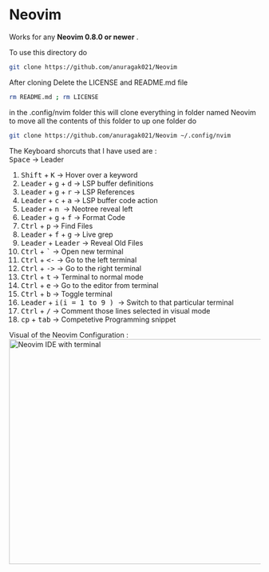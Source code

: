 # Neovim


Works for any **Neovim 0.8.0 or newer** .  
  
To use this directory do

```bash
git clone https://github.com/anuragak021/Neovim
```
After cloning Delete the LICENSE and README.md file 

```bash
rm README.md ; rm LICENSE
```
in the .config/nvim folder this will clone everything in folder named Neovim to move all the contents of this folder to up one folder do 

```bash
git clone https://github.com/anuragak021/Neovim ~/.config/nvim
```
The Keyboard shorcuts that I have used are : 
<br> 
<kbd>Space</kbd> -> Leader
1. <kbd>Shift</kbd> + <kbd>K</kbd> -> Hover over a keyword
2. <kbd>Leader</kbd> + <kbd>g</kbd> + <kbd>d</kbd> -> LSP buffer definitions
3. <kbd>Leader</kbd> + <kbd>g</kbd> + <kbd>r</kbd> -> LSP References
4. <kbd>Leader</kbd> + <kbd>c</kbd> + <kbd>a</kbd> -> LSP buffer code action
5. <kbd>Leader</kbd> + <kbd> n </kbd> -> Neotree reveal left
6. <kbd>Leader</kbd> + <kbd>g</kbd> + <kbd>f</kbd> -> Format Code
7. <kbd>Ctrl</kbd> + <kbd>p</kbd> -> Find Files
8. <kbd>Leader</kbd> + <kbd>f</kbd> + <kbd>g</kbd> -> Live grep
9. <kbd>Leader</kbd> + <kbd>Leader</kbd> -> Reveal Old Files
10. <kbd>Ctrl</kbd> + <kbd>`</kbd> -> Open new terminal
11. <kbd>Ctrl</kbd> + <kbd><-</kbd> -> Go to the left terminal
12. <kbd>Ctrl</kbd> + <kbd>-></kbd> -> Go to the right terminal
13. <kbd>Ctrl</kbd> + <kbd>t</kbd> -> Terminal to normal mode
14. <kbd>Ctrl</kbd> + <kbd>e</kbd> -> Go to the editor from terminal
15. <kbd>Ctrl</kbd> + <kbd>b</kbd> -> Toggle terminal
16. <kbd>Leader</kbd> + <kbd>i(i = 1 to 9 ) </kbd> -> Switch to that particular terminal
17. <kbd>Ctrl</kbd> + <kbd>/</kbd> -> Comment those lines selected in visual mode
18. <kbd>cp</kbd> + <kbd>tab</kbd> -> Competetive Programming snippet

Visual of the Neovim Configuration : 
<img width="800" height="450" alt="Neovim IDE with terminal" src="https://github.com/user-attachments/assets/7a7f0706-2c98-44b0-a227-5782e3720ed7" />
